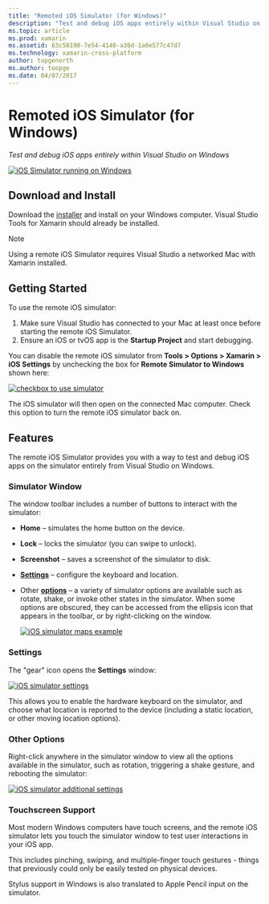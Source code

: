 ```yaml
---
title: "Remoted iOS Simulator (for Windows)"
description: "Test and debug iOS apps entirely within Visual Studio on Windows"
ms.topic: article
ms.prod: xamarin
ms.assetid: 63c50190-7e54-4140-a30d-1a0e577c47d7
ms.technology: xamarin-cross-platform
author: topgenorth
ms.author: toopge
ms.date: 04/07/2017
---
```


# Remoted iOS Simulator (for Windows)

_Test and debug iOS apps entirely within Visual Studio on Windows_

[![](ios-simulator-images/hero-sml.png "iOS Simulator running on Windows")](ios-simulator-images/hero.png#lightbox)

## Download and Install

Download the [installer](https://dl.xamarin.com/xamarin-simulator/Xamarin.Simulator.Installer.msi)
and install on your Windows computer. Visual Studio Tools for Xamarin should already be installed.

> [!NOTE]
> Using a remote iOS Simulator requires Visual Studio a networked Mac with Xamarin installed.

## Getting Started

To use the remote iOS simulator:

1. Make sure Visual Studio has connected to your Mac at least once before starting the remote iOS Simulator.
2. Ensure an iOS or tvOS app is the **Startup Project** and start debugging.

You can disable the remote iOS simulator from **Tools > Options > Xamarin > iOS Settings**
by unchecking the box for **Remote Simulator to Windows** shown here:

[![](ios-simulator-images/options-sml.png "checkbox to use simulator")](ios-simulator-images/options.png#lightbox)

The iOS simulator will then open on the connected Mac computer. Check this option to
turn the remote iOS simulator back on.

## Features

The remote iOS Simulator provides you with a way to test and debug
iOS apps on the simulator entirely from Visual Studio on Windows.

### Simulator Window

The window toolbar includes a number of buttons to interact with the simulator:

- **Home** – simulates the home button on the device.
- **Lock** – locks the simulator (you can swipe to unlock).
- **Screenshot** – saves a screenshot of the simulator to disk.
- [**Settings**](#settings) – configure the keyboard and location.
- Other [**options**](#options) – a variety of simulator options are available such as rotate, shake, or invoke other states in the simulator. When some options are obscured, they can be accessed from the ellipsis icon that appears in the toolbar, or by right-clicking on the window.

	[![](ios-simulator-images/maps-app-sml.png "iOS simulator maps example")](ios-simulator-images/maps-app.png#lightbox)


### Settings

The "gear" icon opens the **Settings** window:

[![](ios-simulator-images/settings-sml.png "iOS simulator settings")](ios-simulator-images/settings.png#lightbox)

This allows you to enable the hardware keyboard on the simulator, and
choose what location is reported to the device (including a static location, or
other moving location options).



### Other Options

Right-click anywhere in the simulator window to view all the options available in the simulator, such as
rotation, triggering a shake gesture, and rebooting the simulator:

[![](ios-simulator-images/more-sml.png "iOS simulator additional settings")](ios-simulator-images/more.png#lightbox)

### Touchscreen Support

Most modern Windows computers have touch screens, and the remote iOS simulator
lets you touch the simulator window to test user interactions in your iOS app.

This includes pinching, swiping, and multiple-finger touch gestures - things that
previously could only be easily tested on physical devices.

Stylus support in Windows is also translated to Apple Pencil input on the simulator.

<!--
<a name="knownissues" />

# Known Issues

 - Apple Watch devices may show in the Visual Studio device list, but are not yet supported.
 - Launching in **Release** mode may also start Apple’s simulator on the networked Mac.
 - Closing the remote iOS Simulator on Windows will not immediately stop debugging in Visual Studio. Stop debugging manually from the menu or the red button.
 - Opening too many different simulators simultaneously will produce unexpected results.
 - Exception of type `Foundation.NSErrorException` may be thrown while launching Simulators. Workaround is to kill csproxy (server process) on the Mac host and re-deploy to the simulator.
 - Performance may be slower when using Xcode 8
-->
